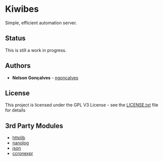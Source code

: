 # Kiwibes

Simple, efficient automation server.

## Status

This is still a work in progress.


## Authors

* **Nelson Gonçalves** - [ngoncalves](https://github.com/ngoncalves)

## License

This project is licensed under the GPL V3 License - see the [LICENSE.txt](LICENSE.txt) file for details

## 3rd Party Modules

* [httplib](https://github.com/yhirose/cpp-httplib)
* [nanolog](https://github.com/Iyengar111/NanoLog)
* [json](https://github.com/nlohmann/json)
* [ccronexpr](https://github.com/staticlibs/ccronexpr)

